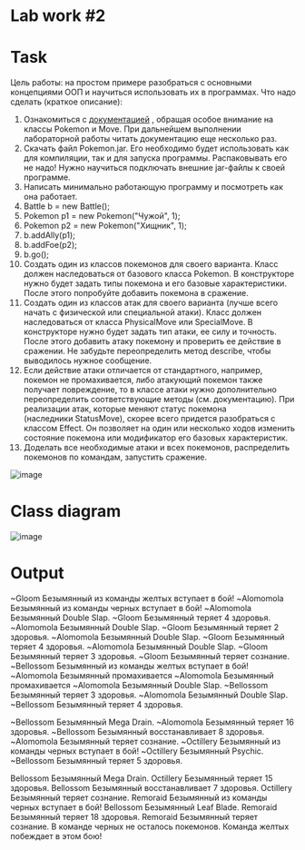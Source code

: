 # Lab work #2

# Task

Цель работы: на простом примере разобраться с основными концепциями ООП и научиться использовать их в программах.
Что надо сделать (краткое описание):

1. Ознакомиться с [документацией](https://se.ifmo.ru/~tony/doc) , обращая особое внимание на классы Pokemon и Move. При дальнейшем выполнении лабораторной работы читать документацию еще несколько раз.
2. Скачать файл Pokemon.jar. Его необходимо будет использовать как для компиляции, так и для запуска программы. Распаковывать его не надо! Нужно научиться подключать внешние jar-файлы к своей программе.
3. Написать минимально работающую программу и посмотреть как она работает.
4. Battle b = new Battle();
5. Pokemon p1 = new Pokemon("Чужой", 1);
6. Pokemon p2 = new Pokemon("Хищник", 1);
7. b.addAlly(p1);
8. b.addFoe(p2);
9. b.go();
10. Создать один из классов покемонов для своего варианта. Класс должен наследоваться от базового класса Pokemon. В конструкторе нужно будет задать типы покемона и его базовые характеристики. После этого попробуйте добавить покемона в сражение.
11. Создать один из классов атак для своего варианта (лучше всего начать с физической или специальной атаки). Класс должен наследоваться от класса PhysicalMove или SpecialMove. В конструкторе нужно будет задать тип атаки, ее силу и точность. После этого добавить атаку покемону и проверить ее действие в сражении. Не забудьте переопределить метод describe, чтобы выводилось нужное сообщение.
12. Если действие атаки отличается от стандартного, например, покемон не промахивается, либо атакующий покемон также получает повреждение, то в классе атаки нужно дополнительно переопределить соответствующие методы (см. документацию). При реализации атак, которые меняют статус покемона (наследники StatusMove), скорее всего придется разобраться с классом Effect. Он позволяет на один или несколько ходов изменить состояние покемона или модификатор его базовых характеристик.
13. Доделать все необходимые атаки и всех покемонов, распределить покемонов по командам, запустить сражение.

![image](https://github.com/BZ6/ProgLab2/assets/85627560/a1a3954c-ed07-4357-96fa-31f130734d45)

# Class diagram

![image](https://github.com/BZ6/ProgLab2/assets/85627560/dc8ca9a0-ca3b-4046-89c0-dff370ed84b3)

# Output

~Gloom Безымянный из команды желтых вступает в бой!
~Alomomola Безымянный из команды черных вступает в бой!
~Alomomola Безымянный Double Slap. 
~Gloom Безымянный теряет 4 здоровья.
~Alomomola Безымянный Double Slap. 
~Gloom Безымянный теряет 2 здоровья.
~Alomomola Безымянный Double Slap. 
~Gloom Безымянный теряет 4 здоровья.
~Alomomola Безымянный Double Slap. 
~Gloom Безымянный теряет 3 здоровья.
~Gloom Безымянный теряет сознание.
~Bellossom Безымянный из команды желтых вступает в бой!
~Alomomola Безымянный промахивается
~Alomomola Безымянный промахивается
~Alomomola Безымянный Double Slap. 
~Bellossom Безымянный теряет 3 здоровья.
~Alomomola Безымянный Double Slap. 
~Bellossom Безымянный теряет 4 здоровья.

~Bellossom Безымянный Mega Drain. 
~Alomomola Безымянный теряет 16 здоровья.
~Bellossom Безымянный восстанавливает 8 здоровья.
~Alomomola Безымянный теряет сознание.
~Octillery Безымянный из команды черных вступает в бой!
~Octillery Безымянный Psychic. 
~Bellossom Безымянный теряет 5 здоровья.

Bellossom Безымянный Mega Drain. 
Octillery Безымянный теряет 15 здоровья.
Bellossom Безымянный восстанавливает 7 здоровья.
Octillery Безымянный теряет сознание.
Remoraid Безымянный из команды черных вступает в бой!
Bellossom Безымянный Leaf Blade. 
Remoraid Безымянный теряет 18 здоровья.
Remoraid Безымянный теряет сознание.
В команде черных не осталось покемонов.
Команда желтых побеждает в этом бою!
